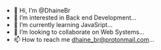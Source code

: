 - 👋 Hi, I’m @DhaineBr
- 👀 I’m interested in Back end Development...
- 🌱 I’m currently learning JavaSript...
- 💞️ I’m looking to collaborate on Web Systems...
- 📫 How to reach me dhaine_br@protonmail.com...

<!---
DhaineBr/DhaineBr is a ✨ special ✨ repository because its `README.md` (this file) appears on your GitHub profile.
You can click the Preview link to take a look at your changes.
--->
